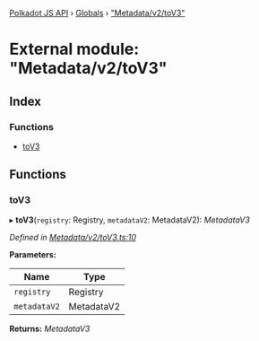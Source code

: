 [Polkadot JS API](../README.md) › [Globals](../globals.md) › ["Metadata/v2/toV3"](_metadata_v2_tov3_.md)

# External module: "Metadata/v2/toV3"

## Index

### Functions

* [toV3](_metadata_v2_tov3_.md#tov3)

## Functions

###  toV3

▸ **toV3**(`registry`: Registry, `metadataV2`: MetadataV2): *MetadataV3*

*Defined in [Metadata/v2/toV3.ts:10](https://github.com/polkadot-js/api/blob/8b1a7a8584/packages/metadata/src/Metadata/v2/toV3.ts#L10)*

**Parameters:**

Name | Type |
------ | ------ |
`registry` | Registry |
`metadataV2` | MetadataV2 |

**Returns:** *MetadataV3*

